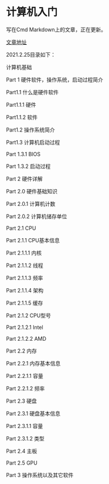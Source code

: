 # 计算机入门

写在Cmd Markdown上的文章，正在更新。

[文章地址](https://www.zybuluo.com/pnpn111/note/1746859)

2021.2.25目录如下：

计算机基础

Part 1 硬件软件，操作系统，启动过程简介

Part1.1 什么是硬件软件

Part1.1.1 硬件

Part1.1.2 软件

Part1.2 操作系统简介

Part1.3 计算机启动过程

Part 1.3.1 BIOS

Part 1.3.2 启动过程

Part 2 硬件详解

Part 2.0 硬件基础知识

Part 2.0.1 计算机计数

Part 2.0.2 计算机储存单位

Part 2.1 CPU

Part 2.1.1 CPU基本信息

Part 2.1.1.1 内核

Part 2.1.1.2 线程

Part 2.1.1.3 频率

Part 2.1.1.4 架构

Part 2.1.1.5 缓存

Part 2.1.2 CPU型号

Part 2.1.2.1 Intel

Part 2.1.2.2 AMD

Part 2.2 内存

Part 2.2.1 内存基本信息

Part 2.2.1.1 容量

Part 2.2.1.2 频率

Part 2.3 硬盘

Part 2.3.1 硬盘基本信息

Part 2.3.1.1 容量

Part 2.3.1.2 类型

Part 2.4 主板

Part 2.5 GPU

Part 3 操作系统以及其它软件
